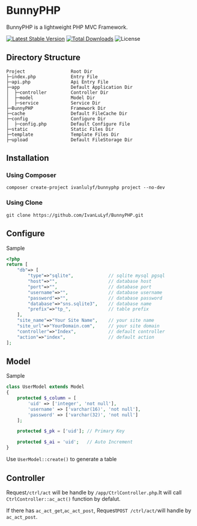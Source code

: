 # BunnyPHP

BunnyPHP is a lightweight PHP MVC Framework.

[![Latest Stable Version](https://img.shields.io/packagist/v/ivanlulyf/bunnyphp.svg?color=orange)](https://packagist.org/packages/ivanlulyf/bunnyphp)
[![Total Downloads](https://img.shields.io/packagist/dt/ivanlulyf/bunnyphp.svg?color=brightgreen)](https://packagist.org/packages/ivanlulyf/bunnyphp)
![License](https://img.shields.io/packagist/l/ivanlulyf/bunnyphp.svg?color=blue)

## Directory Structure
```
Project                 Root Dir
├─index.php             Entry File
├─api.php               Api Entry File
├─app                   Default Application Dir
│  ├─controller         Controller Dir
│  ├─model              Model Dir
│  ├─service            Service Dir
├─BunnyPHP              Framework Dir
├─cache                 Default FileCache Dir
├─config                Configure Dir
│  ├─config.php         Default Configure File
├─static                Static Files Dir
├─template              Template Files Dir
├─upload                Default FileStorage Dir
```

## Installation
### Using Composer
```shell
composer create-project ivanlulyf/bunnyphp project --no-dev
```
### Using Clone
```shell
git clone https://github.com/IvanLuLyf/BunnyPHP.git
```

## Configure

Sample

```php
<?php
return [
    "db"=> [
        "type"=>"sqlite",             // sqlite mysql pgsql
        "host"=>"",                   // database host
        "port"=>"",                   // database port
        "username"=>"",               // database username
        "password"=>"",               // database password
        "database"=>"sns.sqlite3",    // database name
        "prefix"=>"tp_",              // table prefix
    ],
    "site_name"=>"Your Site Name",    // your site name
    "site_url"=>"YourDomain.com",     // your site domain
    "controller"=>"Index",            // default controller
    "action"=>"index",                // default action
];
```

## Model

Sample

```php
class UserModel extends Model
{
    protected $_column = [
        'uid' => ['integer', 'not null'],
        'username' => ['varchar(16)', 'not null'],
        'password' => ['varchar(32)', 'not null']
    ];

    protected $_pk = ['uid']; // Primary Key

    protected $_ai = 'uid';   // Auto Increment
}
```

Use ```UserModel::create()``` to generate a table

## Controller

Request```/ctrl/act``` will be handle by ```/app/CtrlController.php```.It will call ```CtrlController::ac_act()``` function by defalut.

If there has ```ac_act_get```,```ac_act_post```, Request```POST /ctrl/act/```will handle by ```ac_act_post```.

